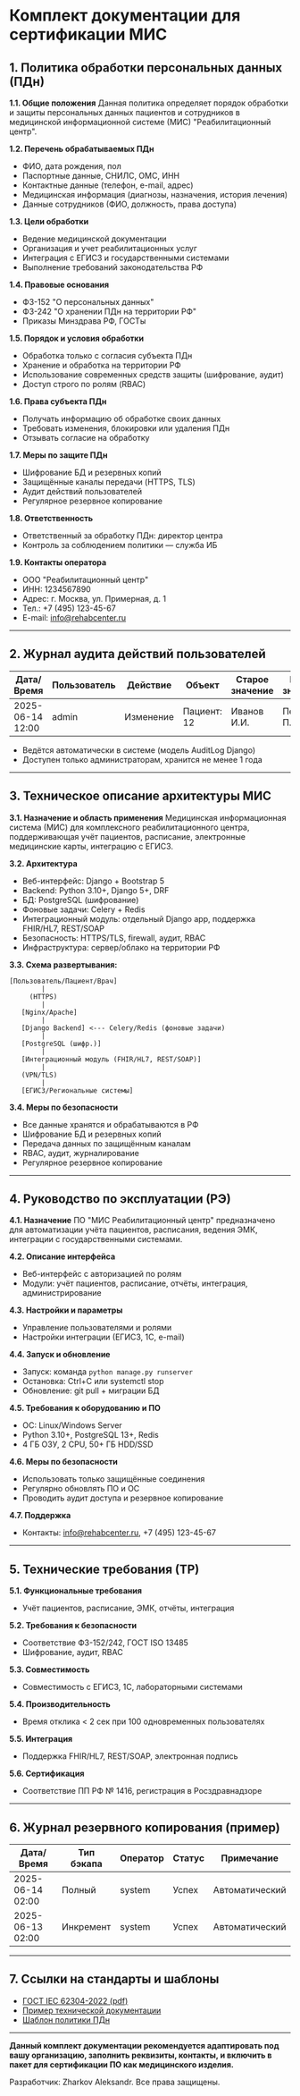 # Комплект документации для сертификации МИС

## 1. Политика обработки персональных данных (ПДн)

**1.1. Общие положения**
Данная политика определяет порядок обработки и защиты персональных данных пациентов и сотрудников в медицинской информационной системе (МИС) "Реабилитационный центр".

**1.2. Перечень обрабатываемых ПДн**
- ФИО, дата рождения, пол
- Паспортные данные, СНИЛС, ОМС, ИНН
- Контактные данные (телефон, e-mail, адрес)
- Медицинская информация (диагнозы, назначения, история лечения)
- Данные сотрудников (ФИО, должность, права доступа)

**1.3. Цели обработки**
- Ведение медицинской документации
- Организация и учет реабилитационных услуг
- Интеграция с ЕГИСЗ и государственными системами
- Выполнение требований законодательства РФ

**1.4. Правовые основания**
- ФЗ-152 "О персональных данных"
- ФЗ-242 "О хранении ПДн на территории РФ"
- Приказы Минздрава РФ, ГОСТы

**1.5. Порядок и условия обработки**
- Обработка только с согласия субъекта ПДн
- Хранение и обработка на территории РФ
- Использование современных средств защиты (шифрование, аудит)
- Доступ строго по ролям (RBAC)

**1.6. Права субъекта ПДн**
- Получать информацию об обработке своих данных
- Требовать изменения, блокировки или удаления ПДн
- Отзывать согласие на обработку

**1.7. Меры по защите ПДн**
- Шифрование БД и резервных копий
- Защищённые каналы передачи (HTTPS, TLS)
- Аудит действий пользователей
- Регулярное резервное копирование

**1.8. Ответственность**
- Ответственный за обработку ПДн: директор центра
- Контроль за соблюдением политики — служба ИБ

**1.9. Контакты оператора**
- ООО "Реабилитационный центр"
- ИНН: 1234567890
- Адрес: г. Москва, ул. Примерная, д. 1
- Тел.: +7 (495) 123-45-67
- E-mail: info@rehabcenter.ru

---

## 2. Журнал аудита действий пользователей

| Дата/Время         | Пользователь | Действие    | Объект      | Старое значение | Новое значение | IP-адрес  |
|--------------------|--------------|-------------|-------------|-----------------|----------------|-----------|
| 2025-06-14 12:00   | admin        | Изменение   | Пациент: 12 | Иванов И.И.     | Петров П.П.    | 192.168.1.2 |

- Ведётся автоматически в системе (модель AuditLog Django)
- Доступен только администраторам, хранится не менее 1 года

---

## 3. Техническое описание архитектуры МИС

**3.1. Назначение и область применения**
Медицинская информационная система (МИС) для комплексного реабилитационного центра, поддерживающая учёт пациентов, расписание, электронные медицинские карты, интеграцию с ЕГИСЗ.

**3.2. Архитектура**
- Веб-интерфейс: Django + Bootstrap 5
- Backend: Python 3.10+, Django 5+, DRF
- БД: PostgreSQL (шифрование)
- Фоновые задачи: Celery + Redis
- Интеграционный модуль: отдельный Django app, поддержка FHIR/HL7, REST/SOAP
- Безопасность: HTTPS/TLS, firewall, аудит, RBAC
- Инфраструктура: сервер/облако на территории РФ

**3.3. Схема развертывания:**
```
[Пользователь/Пациент/Врач]
        |
     (HTTPS)
        |
   [Nginx/Apache]
        |
   [Django Backend] <--- Celery/Redis (фоновые задачи)
        |
   [PostgreSQL (шифр.)]
        |
   [Интеграционный модуль (FHIR/HL7, REST/SOAP)]
        |
   (VPN/TLS)
        |
   [ЕГИСЗ/Региональные системы]
```

**3.4. Меры по безопасности**
- Все данные хранятся и обрабатываются в РФ
- Шифрование БД и резервных копий
- Передача данных по защищённым каналам
- RBAC, аудит, журналирование
- Регулярное резервное копирование

---

## 4. Руководство по эксплуатации (РЭ)

**4.1. Назначение**
ПО "МИС Реабилитационный центр" предназначено для автоматизации учёта пациентов, расписания, ведения ЭМК, интеграции с государственными системами.

**4.2. Описание интерфейса**
- Веб-интерфейс с авторизацией по ролям
- Модули: учёт пациентов, расписание, отчёты, интеграция, администрирование

**4.3. Настройки и параметры**
- Управление пользователями и ролями
- Настройки интеграции (ЕГИСЗ, 1С, e-mail)

**4.4. Запуск и обновление**
- Запуск: команда `python manage.py runserver`
- Остановка: Ctrl+C или systemctl stop
- Обновление: git pull + миграции БД

**4.5. Требования к оборудованию и ПО**
- ОС: Linux/Windows Server
- Python 3.10+, PostgreSQL 13+, Redis
- 4 ГБ ОЗУ, 2 CPU, 50+ ГБ HDD/SSD

**4.6. Меры по безопасности**
- Использовать только защищённые соединения
- Регулярно обновлять ПО и ОС
- Проводить аудит доступа и резервное копирование

**4.7. Поддержка**
- Контакты: info@rehabcenter.ru, +7 (495) 123-45-67

---

## 5. Технические требования (ТР)

**5.1. Функциональные требования**
- Учёт пациентов, расписание, ЭМК, отчёты, интеграция

**5.2. Требования к безопасности**
- Соответствие ФЗ-152/242, ГОСТ ISO 13485
- Шифрование, аудит, RBAC

**5.3. Совместимость**
- Совместимость с ЕГИСЗ, 1С, лабораторными системами

**5.4. Производительность**
- Время отклика < 2 сек при 100 одновременных пользователях

**5.5. Интеграция**
- Поддержка FHIR/HL7, REST/SOAP, электронная подпись

**5.6. Сертификация**
- Соответствие ПП РФ № 1416, регистрация в Росздравнадзоре

---

## 6. Журнал резервного копирования (пример)

| Дата/Время         | Тип бэкапа | Оператор | Статус   | Примечание         |
|--------------------|------------|----------|----------|--------------------|
| 2025-06-14 02:00   | Полный     | system   | Успех    | Автоматический     |
| 2025-06-13 02:00   | Инкремент  | system   | Успех    | Автоматический     |

---

## 7. Ссылки на стандарты и шаблоны
- [ГОСТ IEC 62304-2022 (pdf)](https://medleveltech.ru/documents/gosty/obshchie/%D0%93%D0%9E%D0%A1%D0%A2%20IEC%2062304-2022.pdf)
- [Пример технической документации](https://kc-prof.ru/tehnicheskaya-dokumentatsiya-meditsinskogo-izdeliya/)
- [Шаблон политики ПДн](https://data-sec.ru/personal-data/policy-sample/)

---

**Данный комплект документации рекомендуется адаптировать под вашу организацию, заполнить реквизиты, контакты, и включить в пакет для сертификации ПО как медицинского изделия.**

Разработчик: Zharkov Aleksandr. Все права защищены.
